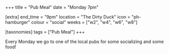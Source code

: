 +++
title = "Pub Meal"
date = "Monday 7pm"

[extra]
end_time = "9pm"
location = "The Dirty Duck"
icon = "ph-hamburger"
colour = "social"
weeks = ["w2", "w4", "w6", "w8"]

[taxonomies]
tags = ["Pub Meal"]
+++

Every Monday we go to one of the local pubs for some socializing and some food!
